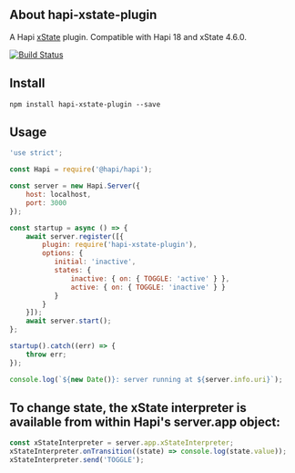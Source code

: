 
## About hapi-xstate-plugin

A Hapi [xState](https://www.npmjs.com/package/xstate) plugin.  Compatible with Hapi 18 and xState 4.6.0.

[![Build Status](https://travis-ci.org/visualjeff/hapi-xstate-plugin.png)](https://travis-ci.org/visualjeff/hapi-xstate-plugin)

## Install
```
npm install hapi-xstate-plugin --save
```


## Usage

```js
'use strict';

const Hapi = require('@hapi/hapi');

const server = new Hapi.Server({
    host: localhost,
    port: 3000
});

const startup = async () => {
    await server.register([{
        plugin: require('hapi-xstate-plugin'),
        options: {
           initial: 'inactive',
           states: {
               inactive: { on: { TOGGLE: 'active' } },
               active: { on: { TOGGLE: 'inactive' } }
           } 
        }
    }]);
    await server.start();
};

startup().catch((err) => {
    throw err;
});

console.log(`${new Date()}: server running at ${server.info.uri}`);
```

## To change state, the xState interpreter is available from within Hapi's server.app object:
```js
const xStateInterpreter = server.app.xStateInterpreter;
xStateInterpreter.onTransition((state) => console.log(state.value));
xStateInterpreter.send('TOGGLE');
```


